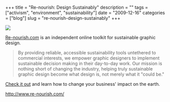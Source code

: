 +++
title = "Re-nourish: Design Sustainably"
description = ""
tags = ["activism", "environment", "sustainability"]
date = "2009-12-16"
categories = ["blog"]
slug = "re-nourish-design-sustainably"
+++



  <div class="notebook-screenshot"><a href="http://www.re-nourish.com/"><img src="/media/bluga/wt4b295874ef1e1_large.jpg"/></a></div><p><a href="http://www.re-nourish.com/">Re-nourish.com</a> is an independent online toolkit for sustainable graphic design.</p>

<p><blockquote>By providing reliable, accessible sustainability tools untethered to commercial interests, we empower graphic designers to implement sustainable decision making in their day-to-day work. Our mission is nothing short of changing the industry, helping truly sustainable graphic design become what design is, not merely what it &quot;could be.&quot;</blockquote></p>

<p><a href="http://www.re-nourish.com/">Check it out</a> and learn how to change your business' impact on the earth.</p>

    
  <a href="http://www.re-nourish.com/">http://www.re-nourish.com/</a>
